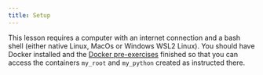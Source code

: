 ```yaml
---
title: Setup
---
```


This lesson requires a computer with an internet connection and a bash shell (either native Linux, MacOs or Windows WSL2 Linux). You should have Docker installed and the [Docker pre-exercises](https://cms-opendata-workshop.github.io/workshop2023-lesson-docker/) finished so that you can access the containers `my_root` and `my_python` created as instructed there. 

